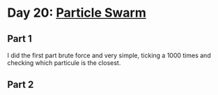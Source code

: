 # Day 20: [Particle Swarm](https://adventofcode.com/2017/day/20)

## Part 1

I did the first part brute force and very simple, ticking a 1000 times and checking which particule is the closest.

## Part 2

